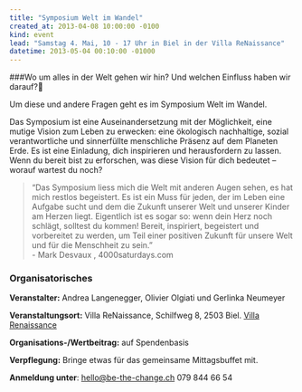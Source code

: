 ```yaml
---
title: "Symposium Welt im Wandel"
created_at: 2013-04-08 10:00:00 -0100
kind: event
lead: "Samstag 4. Mai, 10 - 17 Uhr in Biel in der Villa ReNaissance"
datetime: 2013-05-04 00:10:00 -01000
---
```


###Wo um alles in der Welt gehen wir hin? Und welchen Einfluss haben wir darauf?

Um diese und andere Fragen geht es im 
Symposium Welt im Wandel.

Das Symposium ist eine Auseinandersetzung 
mit der Möglichkeit, eine mutige Vision zum 
Leben zu erwecken: eine ökologisch 
nachhaltige, sozial verantwortliche und sinnerfüllte 
menschliche Präsenz auf dem Planeten Erde.
Es ist eine Einladung, dich inspirieren und
herausfordern zu lassen.  Wenn du bereit bist zu erforschen,
 was diese Vision für dich bedeutet – worauf wartest du noch?

<blockquote>
“Das Symposium liess mich die Welt mit anderen Augen sehen, es 
hat mich restlos begeistert.  Es ist ein Muss für jeden, der im Leben eine Aufgabe sucht und dem die Zukunft unserer Welt und unserer Kinder am Herzen liegt.  Eigentlich ist es sogar so: wenn dein Herz noch schlägt, solltest du kommen!  Bereit, inspiriert, begeistert und vorbereitet zu werden, um Teil einer positiven Zukunft für unsere Welt und für die Menschheit zu sein.”         				
<br>
- Mark Desvaux , 4000saturdays.com
</blockquote>

### Organisatorisches
	

**Veranstalter:**  Andrea Langenegger, Olivier Olgiati und Gerlinka Neumeyer

**Veranstaltungsort:** Villa ReNaissance, Schilfweg 8, 2503 Biel. [Villa Renaissance](http://villarenaissance.wordpress.com/) 

**Organisations-/Wertbeitrag:** auf Spendenbasis

**Verpflegung:** Bringe etwas für das gemeinsame Mittagsbuffet mit.

**Anmeldung unter**: hello@be-the-change.ch 079 844 66 54